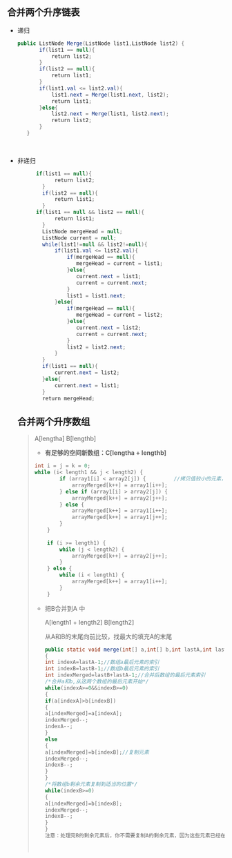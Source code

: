## 合并两个升序链表

* 递归

  ```java
  public ListNode Merge(ListNode list1,ListNode list2) {
         if(list1 == null){
             return list2;
         }
         if(list2 == null){
             return list1;
         }
         if(list1.val <= list2.val){
             list1.next = Merge(list1.next, list2);
             return list1;
         }else{
             list2.next = Merge(list1, list2.next);
             return list2;
         }       
     }
  ```

  ​

* 非递归

  ```java
  		if(list1 == null){
              return list2;
          }
          if(list2 == null){
              return list1;
          }
  		if(list1 == null && list2 == null){
              return list1;
          }
          ListNode mergeHead = null;
          ListNode current = null;     
          while(list1!=null && list2!=null){
              if(list1.val <= list2.val){
                  if(mergeHead == null){
                     mergeHead = current = list1;
                  }else{
                     current.next = list1;
                     current = current.next;
                  }
                  list1 = list1.next;
              }else{
                  if(mergeHead == null){
                     mergeHead = current = list2;
                  }else{
                     current.next = list2;
                     current = current.next;
                  }
                  list2 = list2.next;
              }
          }
          if(list1 == null){
              current.next = list2;
          }else{
              current.next = list1;
          }
          return mergeHead;
  ```

  ## 合并两个升序数组

  > A[lengtha]  B[lengthb]
  >
  > * **有足够的空间新数组：C[lengtha + lengthb]**
  >
  > ```java
  > int i = j = k = 0; 
  > while (i< length1 && j < length2) {  
  >         if (array1[i] < array2[j]) {         //拷贝值较小的元素，填充合并数组  
  >             arrayMerged[k++] = array1[i++];  
  >         } else if (array1[i] > array2[j]) {  
  >             arrayMerged[k++] = array2[j++];  
  >         } else {  
  >             arrayMerged[k++] = array1[i++];  
  >             arrayMerged[k++] = array1[j++];  
  >         }  
  >     }  
  >   
  >     if (i >= length1) {  
  >         while (j < length2) {  
  >             arrayMerged[k++] = array2[j++];  
  >         }  
  >     } else {  
  >         while (i < length1) {  
  >             arrayMerged[k++] = array1[i++];  
  >         }  
  >     }  
  > ```
  >
  > * 把B合并到A 中
  >
  >   A[length1 + length2] B[length2]
  >
  >   从A和B的末尾向前比较，找最大的填充A的末尾
  >
  >   ```java
  >   public static void merge(int[] a,int[] b,int lastA,int lastB)
  >   {
  >   int indexA=lastA-1;//数组a最后元素的索引
  >   int indexB=lastB-1;//数组b最后元素的索引
  >   int indexMerged=lastB+lastA-1;//合并后数组的最后元素索引
  >   /*合并a和b,从这两个数组的最后元素开始*/
  >   while(indexA>=0&&indexB>=0)
  >   {
  >   if(a[indexA]>b[indexB])
  >   {
  >   a[indexMerged]=a[indexA];
  >   indexMerged--;
  >   indexA--;
  >   }
  >   else
  >   {
  >   a[indexMerged]=b[indexB];//复制元素
  >   indexMerged--;
  >   indexB--;
  >   }
  >   }
  >   /*将数组b剩余元素复制到适当的位置*/
  >   while(indexB>=0)
  >   {
  >   a[indexMerged]=b[indexB];
  >   indexMerged--;
  >   indexB--;
  >   }
  >   }
  >   注意：处理完B的剩余元素后，你不需要复制A的剩余元素，因为这些元素已经在那里了
  >   ```
  >
  >   ​